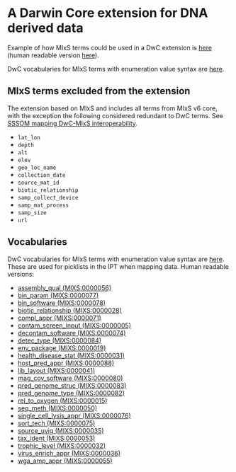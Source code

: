 # A Darwin Core extension for DNA derived data

Example of how MIxS terms could be used in a DwC extension is [here](extension/mixs_darwin_core_extension.xml) (human readable version [here](https://tdwg.github.io/gbwg/dwc-mixs/dwc/extension/mixs_darwin_core_extension.xml)).

DwC vocabularies for MIxS terms with enumeration value syntax are [here](#vocabularies).

## MIxS terms excluded from the extension

The extension based on MIxS and includes all terms from MIxS v6 core, with the exception the following considered redundant to DwC terms. See [SSSOM mapping DwC-MIxS interoperability](https://docs.google.com/spreadsheets/d/1k6Xe1OREUVISLjw1XLrtLqWsE7QgvWf7lSIXEbqXDpA/edit#gid=0).

- `lat_lon` 
- `depth`
- `alt`
- `elev`
- `geo_loc_name`
- `collection_date`
- `source_mat_id`
- `biotic_relationship`
- `samp_collect_device`
- `samp_mat_process`
- `samp_size`
- `url`


## Vocabularies

DwC vocabularies for MIxS terms with enumeration value syntax are [here](vocabulary/).
These are used for picklists in the IPT when mapping data.
Human readable versions:

- [assembly_qual (MIXS:0000056)](https://tdwg.github.io/gbwg/dwc-mixs/dwc/vocabulary/assembly_qual.xml)
- [bin_param (MIXS:0000077)](https://tdwg.github.io/gbwg/dwc-mixs/dwc/vocabulary/bin_param.xml)
- [bin_software (MIXS:0000078)](https://tdwg.github.io/gbwg/dwc-mixs/dwc/vocabulary/bin_software.xml)
- [biotic_relationship (MIXS:0000028)](https://tdwg.github.io/gbwg/dwc-mixs/dwc/vocabulary/biotic_relationship.xml)
- [compl_appr (MIXS:0000071)](https://tdwg.github.io/gbwg/dwc-mixs/dwc/vocabulary/compl_appr.xml)
- [contam_screen_input (MIXS:0000005)](https://tdwg.github.io/gbwg/dwc-mixs/dwc/vocabulary/contam_screen_input.xml)
- [decontam_software (MIXS:0000074)](https://tdwg.github.io/gbwg/dwc-mixs/dwc/vocabulary/decontam_software.xml)
- [detec_type (MIXS:0000084)](https://tdwg.github.io/gbwg/dwc-mixs/dwc/vocabulary/detec_type.xml)
- [env_package (MIXS:0000019)](https://tdwg.github.io/gbwg/dwc-mixs/dwc/vocabulary/env_package.xml)
- [health_disease_stat (MIXS:0000031)](https://tdwg.github.io/gbwg/dwc-mixs/dwc/vocabulary/health_disease_stat.xml)
- [host_pred_appr (MIXS:0000088)](https://tdwg.github.io/gbwg/dwc-mixs/dwc/vocabulary/host_pred_appr.xml)
- [lib_layout (MIXS:0000041)](https://tdwg.github.io/gbwg/dwc-mixs/dwc/vocabulary/lib_layout.xml)
- [mag_cov_software (MIXS:0000080)](https://tdwg.github.io/gbwg/dwc-mixs/dwc/vocabulary/mag_cov_software.xml)
- [pred_genome_struc (MIXS:0000083)](https://tdwg.github.io/gbwg/dwc-mixs/dwc/vocabulary/pred_genome_struc.xml)
- [pred_genome_type (MIXS:0000082)](https://tdwg.github.io/gbwg/dwc-mixs/dwc/vocabulary/pred_genome_type.xml)
- [rel_to_oxygen (MIXS:0000015)](https://tdwg.github.io/gbwg/dwc-mixs/dwc/vocabulary/rel_to_oxygen.xml)
- [seq_meth (MIXS:0000050)](https://tdwg.github.io/gbwg/dwc-mixs/dwc/vocabulary/seq_meth.xml)
- [single_cell_lysis_appr (MIXS:0000076)](https://tdwg.github.io/gbwg/dwc-mixs/dwc/vocabulary/single_cell_lysis_appr.xml)
- [sort_tech (MIXS:0000075)](https://tdwg.github.io/gbwg/dwc-mixs/dwc/vocabulary/sort_tech.xml)
- [source_uvig (MIXS:0000035)](https://tdwg.github.io/gbwg/dwc-mixs/dwc/vocabulary/source_uvig.xml)
- [tax_ident (MIXS:0000053)](https://tdwg.github.io/gbwg/dwc-mixs/dwc/vocabulary/tax_ident.xml)
- [trophic_level (MIXS:0000032)](https://tdwg.github.io/gbwg/dwc-mixs/dwc/vocabulary/trophic_level.xml)
- [virus_enrich_appr (MIXS:0000036)](https://tdwg.github.io/gbwg/dwc-mixs/dwc/vocabulary/virus_enrich_appr.xml)
- [wga_amp_appr (MIXS:0000055)](https://tdwg.github.io/gbwg/dwc-mixs/dwc/vocabulary/wga_amp_appr.xml)